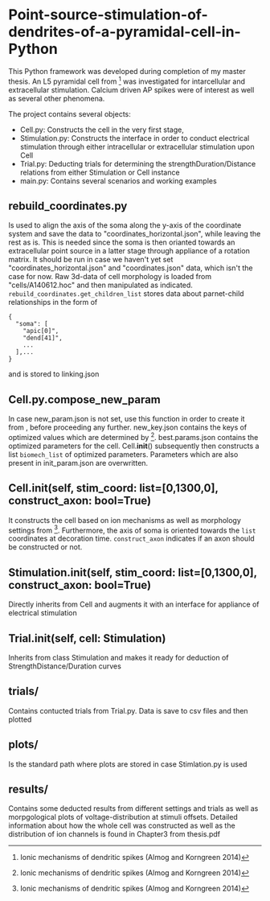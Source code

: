 # Point-source-stimulation-of-dendrites-of-a-pyramidal-cell-in-Python
This Python framework was developed during completion of my master thesis.
An L5 pyramidal cell from [^1] was investigated for intarcellular and extracellular stimulation.
Calcium driven AP spikes were of interest as well as several other phenomena.

[^1]: Ionic mechanisms of dendritic spikes (Almog and Korngreen 2014)

The project contains several objects:
- Cell.py: Constructs the cell in the very first stage,
- Stimulation.py: Constructs the interface in order to conduct electrical stimulation through either intracellular or extracellular stimulation upon Cell
- Trial.py: Deducting trials for determining the strengthDuration/Distance relations from either Stimulation or Cell instance
- main.py: Contains several scenarios and working examples

## rebuild_coordinates.py
Is used to align the axis of the soma along the y-axis of the coordinate system and save the data to "coordinates_horizontal.json", while leaving the rest as is. This is needed since the soma is then orianted towards an extracellular point source in a latter stage through appliance of a rotation matrix.
It should be run in case we haven't yet set "coordinates_horizontal.json" and "coordinates.json" data, which isn't the case for now.
Raw 3d-data of cell morphology is loaded from "cells/A140612.hoc" and then manipulated as indicated.
`rebuild_coordinates.get_children_list` stores data about parnet-child relationships in the form of
```
{
  "soma": [
    "apic[0]",
    "dend[41]",
    ...
  ],...
}
```
and is stored to linking.json

## Cell.py.compose_new_param
In case new_param.json is not set, use this function in order to create it from , before proceeding any further.
new_key.json contains the keys of optimized values which are determined by [^1].
best.params.json contains the optimized parameters for the cell. Cell.__init__() subsequently then constructs a list `biomech_list` of optimized parameters. Parameters which are also present in init_param.json are overwritten.

## Cell.__init__(self, stim_coord: list=[0,1300,0], construct_axon: bool=True)
It constructs the cell based on ion mechanisms as well as morphology settings from [^1].
Furthermore, the axis of soma is oriented towards the `list` coordinates at decoration time. `construct_axon` indicates if an axon should be constructed or not.

## Stimulation.__init__(self, stim_coord: list=[0,1300,0], construct_axon: bool=True)
Directly inherits from Cell and augments it with an interface for appliance of electrical stimulation

## Trial.__init__(self, cell: Stimulation)
Inherits from class Stimulation and makes it ready for deduction of StrengthDistance/Duration curves

## trials/
Contains contucted trials from Trial.py. Data is save to csv files and then plotted

## plots/
Is the standard path where plots are stored in case Stimlation.py is used

## results/
Contains some deducted results from different settings and trials as well as morpgological plots of voltage-distribution at stimuli offsets.
Detailed information about how the whole cell was constructed as well as the distribution of ion channels is found in Chapter3 from thesis.pdf

